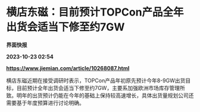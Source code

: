 # 横店东磁：目前预计TOPCon产品全年出货会适当下修至约7GW
**界面快报**

**2023-10-23 02:54**

**https://www.jiemian.com/article/10268087.html**

横店东磁近期在接受调研时表示，TOPCon产品年初原先预计今年8-9GW出货目标，目前预计全年出货会适当下修至约7GW，主要系加强欧洲市场库存管理所致。明年的出货预计仍能在今年的基础上保持较高速增长，具体出货量规划公司还需要基于年度预算进行讨论明确。